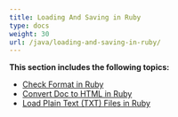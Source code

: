 ```yaml
---
title: Loading And Saving in Ruby
type: docs
weight: 30
url: /java/loading-and-saving-in-ruby/
---
```


**This section includes the following topics:**

- [Check Format in Ruby](https://docs.aspose.com/words/java/check-format-in-ruby/)
- [Convert Doc to HTML in Ruby](https://docs.aspose.com/words/java/convert-doc-to-html-in-ruby/)
- [Load Plain Text (TXT) Files in Ruby](https://docs.aspose.com/words/java/load-plain-text-txt-files-in-ruby/)
